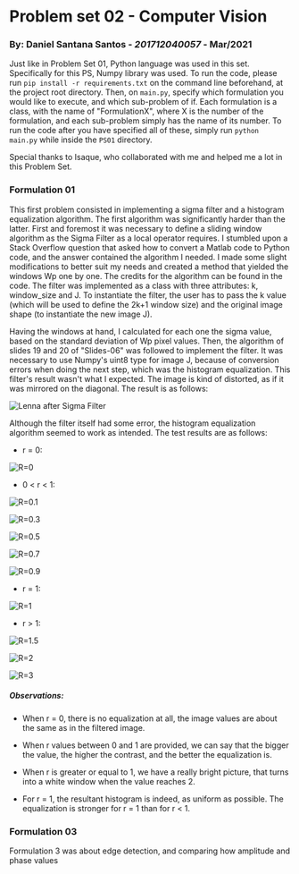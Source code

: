 # Problem set 02 - Computer Vision

### By: Daniel Santana Santos - *201712040057* - Mar/2021

Just like in Problem Set 01, Python language was used in this set. Specifically for this
PS, Numpy library was used. To run the code, please run `pip install -r requirements.txt` on the
command line beforehand, at the project root directory. Then, on `main.py`, specify which formulation you would like to
execute, and which sub-problem of if. Each formulation is a class, with the name of "FormulationX", where X is the 
number of the formulation, and each sub-problem simply has the name of its number. To run the code after you have 
specified all of these, simply run `python main.py` while inside the `PS01` directory.

Special thanks to Isaque, who collaborated with me and helped me a lot in this Problem Set.

### Formulation 01
This first problem consisted in implementing a sigma filter and a histogram equalization algorithm. The first algorithm
was significantly harder than the latter. First and foremost it was necessary to define a sliding window algorithm as the
Sigma Filter as a local operator requires. I stumbled upon a Stack Overflow question that asked how to convert a Matlab
code to Python code, and the answer contained the algorithm I needed. I made some slight modifications to better suit my
needs and created a method that yielded the windows Wp one by one. The credits for the algorithm can be found in the code.
The filter was implemented as a class with three attributes: k, window_size and J. To instantiate the filter, the user
has to pass the k value (which will be used to define the 2k+1 window size) and the original image shape (to instantiate
the new image J).

Having the windows at hand, I calculated for each one the sigma value, based on the standard deviation of Wp pixel values.
Then, the algorithm of slides 19 and 20 of "Slides-06" was followed to implement the filter. It was necessary to use
Numpy's uint8 type for image J, because of conversion errors when doing the next step, which was the histogram equalization.
This filter's result wasn't what I expected. The image is kind of distorted, as if it was mirrored on the diagonal. The
result is as follows:

![Lenna after Sigma Filter](result_imgs/sigma_filtered_lenna.png)

Although the filter itself had some error, the histogram equalization algorithm seemed to work
as intended. The test results are as follows:

- r = 0:

![R=0](result_imgs/0.png)

- 0 < r < 1:

![R=0.1](result_imgs/0_1.png)

![R=0.3](result_imgs/0_3.png)

![R=0.5](result_imgs/0_5.png)

![R=0.7](result_imgs/0_7.png)

![R=0.9](result_imgs/0_9.png)

- r = 1:

![R=1](result_imgs/1.png)

- r > 1:

![R=1.5](result_imgs/1_5.png)

![R=2](result_imgs/2.png)

![R=3](result_imgs/3.png)

##### Observations:

- When r = 0, there is no equalization at all, the image values are about the same as in the filtered
image.

- When r values between 0 and 1 are provided, we can say that the bigger the value, the higher the
contrast, and the better the equalization is.
  
- When r is greater or equal to 1, we have a really bright picture, that turns into a white window
when the value reaches 2.
  
- For r = 1, the resultant histogram is indeed, as uniform as possible. The equalization is stronger
for r = 1 than for r < 1.

### Formulation 03

Formulation 3 was about edge detection, and comparing how amplitude and phase values
